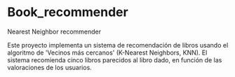 # Book_recommender
 Nearest Neighbor recommender

Este proyecto implementa un sistema de recomendación de libros usando el algoritmo de 'Vecinos más cercanos' (K-Nearest Neighbors, KNN).
El sistema recomienda cinco libros parecidos al libro dado, en función de las valoraciones de los usuarios.
